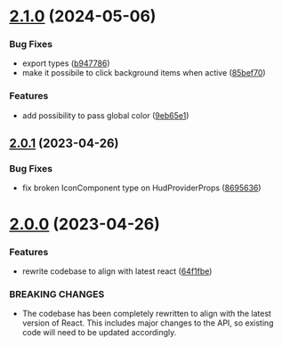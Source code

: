 # [2.1.0](https://github.com/mohammedhammoud/react-native-hud-view/compare/v2.0.1...v2.1.0) (2024-05-06)


### Bug Fixes

* export types ([b947786](https://github.com/mohammedhammoud/react-native-hud-view/commit/b947786b3dc9a2c1bf041222eaeaa461291854de))
* make it possibile to click background items when active ([85bef70](https://github.com/mohammedhammoud/react-native-hud-view/commit/85bef70c96fbe701cca4504d228985cdaba00d92))


### Features

* add possibility to pass global color ([9eb65e1](https://github.com/mohammedhammoud/react-native-hud-view/commit/9eb65e126a4d7757e4b202e354733715d51e0bc0))

## [2.0.1](https://github.com/mohammedhammoud/react-native-hud-view/compare/v2.0.0...v2.0.1) (2023-04-26)


### Bug Fixes

* fix broken IconComponent type on HudProviderProps ([8695636](https://github.com/mohammedhammoud/react-native-hud-view/commit/8695636bca0900f99535c8a6d789830a35aae06a))

# [2.0.0](https://github.com/mohammedhammoud/react-native-hud-view/compare/v1.2.2...v2.0.0) (2023-04-26)


### Features

* rewrite codebase to align with latest react ([64f1fbe](https://github.com/mohammedhammoud/react-native-hud-view/commit/64f1fbe0f297db1aff40f64918b046e344a69edd))


### BREAKING CHANGES

* The codebase has been completely rewritten to align with the latest version of React. This includes major changes to the API, so existing code will need to be updated accordingly.

